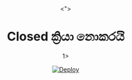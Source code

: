 <div align="center">
  <">
  <h1>Closed ක්‍රියා නොකරයි</h1>


1>


[![Deploy](https://www.herokucdn.com/deploy/button.svg)](https://heroku.com/deploy?template=https://github.com/Neotro23/Neotro)

